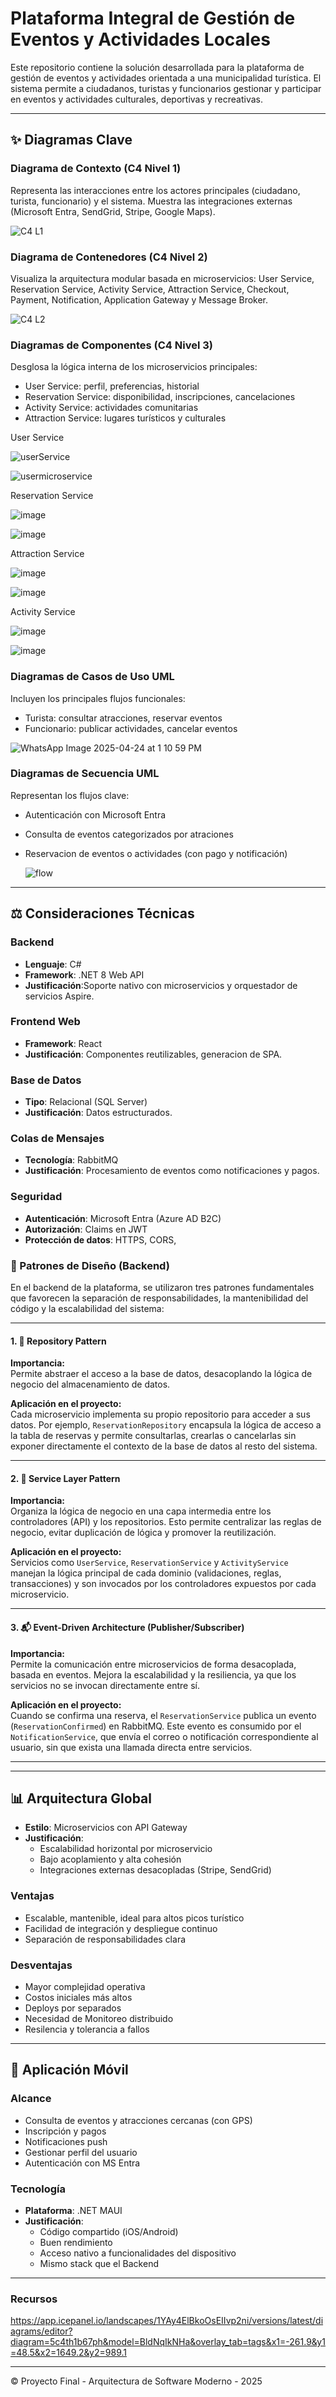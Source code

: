 # Plataforma Integral de Gestión de Eventos y Actividades Locales

Este repositorio contiene la solución desarrollada para la plataforma de gestión de eventos y actividades orientada a una municipalidad turística. El sistema permite a ciudadanos, turistas y funcionarios gestionar y participar en eventos y actividades culturales, deportivas y recreativas.

---

## ✨ Diagramas Clave

### Diagrama de Contexto (C4 Nivel 1)
Representa las interacciones entre los actores principales (ciudadano, turista, funcionario) y el sistema. Muestra las integraciones externas (Microsoft Entra, SendGrid, Stripe, Google Maps).

![C4 L1](https://github.com/user-attachments/assets/f5b62603-2661-4fc5-82d9-8f3587a3cf0d)

### Diagrama de Contenedores (C4 Nivel 2)
Visualiza la arquitectura modular basada en microservicios: User Service, Reservation Service, Activity Service, Attraction Service, Checkout, Payment, Notification, Application Gateway y Message Broker.

![C4 L2](https://github.com/user-attachments/assets/fcfb80ac-326f-46f7-ba54-95353525f925)


### Diagramas de Componentes (C4 Nivel 3)
Desglosa la lógica interna de los microservicios principales:
- User Service: perfil, preferencias, historial
- Reservation Service: disponibilidad, inscripciones, cancelaciones
- Activity Service: actividades comunitarias
- Attraction Service: lugares turísticos y culturales

User Service

![userService](https://github.com/user-attachments/assets/38254570-cbab-4cb6-a00b-668aa7792ce0)

![usermicroservice](https://github.com/user-attachments/assets/176b81b2-3d21-44d0-8acc-f078f2b0f41e)

Reservation Service

![image](https://github.com/user-attachments/assets/41c58886-a710-4009-9fb7-66779f65b9bc)

![image](https://github.com/user-attachments/assets/8b9c3f45-7c9e-43a9-9924-043d48986f2f)

Attraction Service

![image](https://github.com/user-attachments/assets/77fee551-0ad7-4107-85c0-556fd42ed66d)

![image](https://github.com/user-attachments/assets/d57734d6-e718-4015-9be6-fcdfb9d5d225)

Activity Service

![image](https://github.com/user-attachments/assets/3d817ed3-f054-431a-80c4-2bfef6139cae)

![image](https://github.com/user-attachments/assets/ee4e19fb-51f5-45a8-a741-544c4dca5f65)





### Diagramas de Casos de Uso UML
Incluyen los principales flujos funcionales:
- Turista: consultar atracciones, reservar eventos
- Funcionario: publicar actividades, cancelar eventos

![WhatsApp Image 2025-04-24 at 1 10 59 PM](https://github.com/user-attachments/assets/441fed1b-5ebd-40d7-a395-ab0c1f5ad0f8)


### Diagramas de Secuencia UML
Representan los flujos clave:
- Autenticación con Microsoft Entra
- Consulta de eventos categorizados por atraciones
- Reservacion de eventos o actividades (con pago y notificación)

  ![flow](https://github.com/user-attachments/assets/e6a0c1b3-e0a2-407c-883a-d34def1feb7d)




---

## ⚖️ Consideraciones Técnicas

### Backend
- **Lenguaje**: C#
- **Framework**: .NET 8 Web API
- **Justificación**:Soporte nativo con microservicios y orquestador de servicios Aspire.

### Frontend Web
- **Framework**: React
- **Justificación**: Componentes reutilizables, generacion de SPA.

### Base de Datos
- **Tipo**: Relacional (SQL Server)
- **Justificación**: Datos estructurados.

### Colas de Mensajes
- **Tecnología**: RabbitMQ
- **Justificación**: Procesamiento de eventos como notificaciones y pagos.

### Seguridad
- **Autenticación**: Microsoft Entra (Azure AD B2C)
- **Autorización**: Claims en JWT
- **Protección de datos**: HTTPS, CORS,

### 🧩 Patrones de Diseño (Backend)

En el backend de la plataforma, se utilizaron tres patrones fundamentales que favorecen la separación de responsabilidades, la mantenibilidad del código y la escalabilidad del sistema:

---

#### 1. 🧱 Repository Pattern

**Importancia:**  
Permite abstraer el acceso a la base de datos, desacoplando la lógica de negocio del almacenamiento de datos.

**Aplicación en el proyecto:**  
Cada microservicio implementa su propio repositorio para acceder a sus datos. Por ejemplo, `ReservationRepository` encapsula la lógica de acceso a la tabla de reservas y permite consultarlas, crearlas o cancelarlas sin exponer directamente el contexto de la base de datos al resto del sistema.

---

#### 2. 🧠 Service Layer Pattern

**Importancia:**  
Organiza la lógica de negocio en una capa intermedia entre los controladores (API) y los repositorios. Esto permite centralizar las reglas de negocio, evitar duplicación de lógica y promover la reutilización.

**Aplicación en el proyecto:**  
Servicios como `UserService`, `ReservationService` y `ActivityService` manejan la lógica principal de cada dominio (validaciones, reglas, transacciones) y son invocados por los controladores expuestos por cada microservicio.

---

#### 3. 📬 Event-Driven Architecture (Publisher/Subscriber)

**Importancia:**  
Permite la comunicación entre microservicios de forma desacoplada, basada en eventos. Mejora la escalabilidad y la resiliencia, ya que los servicios no se invocan directamente entre sí.

**Aplicación en el proyecto:**  
Cuando se confirma una reserva, el `ReservationService` publica un evento (`ReservationConfirmed`) en RabbitMQ. Este evento es consumido por el `NotificationService`, que envía el correo o notificación correspondiente al usuario, sin que exista una llamada directa entre servicios.

---



---

## 📊 Arquitectura Global

- **Estilo**: Microservicios con API Gateway
- **Justificación**:
  - Escalabilidad horizontal por microservicio
  - Bajo acoplamiento y alta cohesión
  - Integraciones externas desacopladas (Stripe, SendGrid)

### Ventajas
- Escalable, mantenible, ideal para altos picos turístico
- Facilidad de integración y despliegue continuo
- Separación de responsabilidades clara

### Desventajas
- Mayor complejidad operativa
- Costos iniciales más altos
- Deploys por separados
- Necesidad de Monitoreo distribuido
- Resilencia y tolerancia a fallos

---

## 📱 Aplicación Móvil

### Alcance
- Consulta de eventos y atracciones cercanas (con GPS)
- Inscripción y pagos
- Notificaciones push
- Gestionar perfil del usuario
- Autenticación con MS Entra

### Tecnología
- **Plataforma**: .NET MAUI
- **Justificación**:
  - Código compartido (iOS/Android)
  - Buen rendimiento
  - Acceso nativo a funcionalidades del dispositivo
  - Mismo stack que el Backend

---

### Recursos

https://app.icepanel.io/landscapes/1YAy4ElBkoOsEIIvp2ni/versions/latest/diagrams/editor?diagram=5c4th1b67ph&model=BldNqIkNHa&overlay_tab=tags&x1=-261.9&y1=48.5&x2=1649.2&y2=989.1


---

© Proyecto Final - Arquitectura de Software Moderno - 2025
